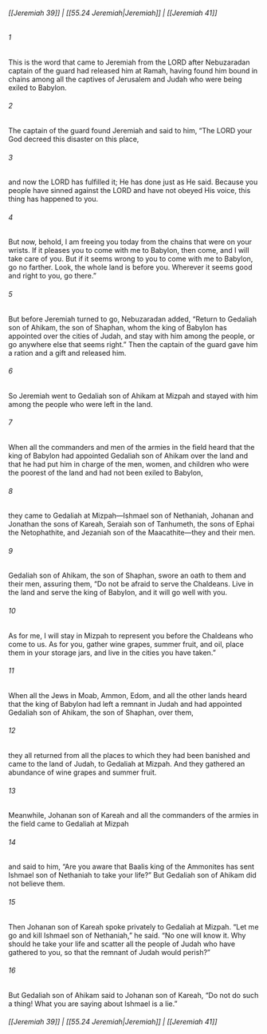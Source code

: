 
###### [[Jeremiah 39]] | [[55.24 Jeremiah|Jeremiah]] | [[Jeremiah 41]]

###### 1
This is the word that came to Jeremiah from the LORD after Nebuzaradan captain of the guard had released him at Ramah, having found him bound in chains among all the captives of Jerusalem and Judah who were being exiled to Babylon.
###### 2
The captain of the guard found Jeremiah and said to him, “The LORD your God decreed this disaster on this place,
###### 3
and now the LORD has fulfilled it; He has done just as He said. Because you people have sinned against the LORD and have not obeyed His voice, this thing has happened to you.
###### 4
But now, behold, I am freeing you today from the chains that were on your wrists. If it pleases you to come with me to Babylon, then come, and I will take care of you. But if it seems wrong to you to come with me to Babylon, go no farther. Look, the whole land is before you. Wherever it seems good and right to you, go there.”
###### 5
But before Jeremiah turned to go, Nebuzaradan added, “Return to Gedaliah son of Ahikam, the son of Shaphan, whom the king of Babylon has appointed over the cities of Judah, and stay with him among the people, or go anywhere else that seems right.” Then the captain of the guard gave him a ration and a gift and released him.
###### 6
So Jeremiah went to Gedaliah son of Ahikam at Mizpah and stayed with him among the people who were left in the land.
###### 7
When all the commanders and men of the armies in the field heard that the king of Babylon had appointed Gedaliah son of Ahikam over the land and that he had put him in charge of the men, women, and children who were the poorest of the land and had not been exiled to Babylon,
###### 8
they came to Gedaliah at Mizpah—Ishmael son of Nethaniah, Johanan and Jonathan the sons of Kareah, Seraiah son of Tanhumeth, the sons of Ephai the Netophathite, and Jezaniah son of the Maacathite—they and their men.
###### 9
Gedaliah son of Ahikam, the son of Shaphan, swore an oath to them and their men, assuring them, “Do not be afraid to serve the Chaldeans. Live in the land and serve the king of Babylon, and it will go well with you.
###### 10
As for me, I will stay in Mizpah to represent you before the Chaldeans who come to us. As for you, gather wine grapes, summer fruit, and oil, place them in your storage jars, and live in the cities you have taken.”
###### 11
When all the Jews in Moab, Ammon, Edom, and all the other lands heard that the king of Babylon had left a remnant in Judah and had appointed Gedaliah son of Ahikam, the son of Shaphan, over them,
###### 12
they all returned from all the places to which they had been banished and came to the land of Judah, to Gedaliah at Mizpah. And they gathered an abundance of wine grapes and summer fruit.
###### 13
Meanwhile, Johanan son of Kareah and all the commanders of the armies in the field came to Gedaliah at Mizpah
###### 14
and said to him, “Are you aware that Baalis king of the Ammonites has sent Ishmael son of Nethaniah to take your life?” But Gedaliah son of Ahikam did not believe them.
###### 15
Then Johanan son of Kareah spoke privately to Gedaliah at Mizpah. “Let me go and kill Ishmael son of Nethaniah,” he said. “No one will know it. Why should he take your life and scatter all the people of Judah who have gathered to you, so that the remnant of Judah would perish?”
###### 16
But Gedaliah son of Ahikam said to Johanan son of Kareah, “Do not do such a thing! What you are saying about Ishmael is a lie.”

###### [[Jeremiah 39]] | [[55.24 Jeremiah|Jeremiah]] | [[Jeremiah 41]]
